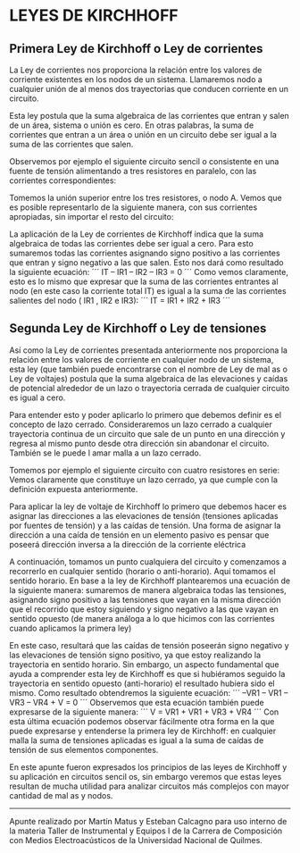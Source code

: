 # LEYES DE KIRCHHOFF
## Primera Ley de Kirchhoff o Ley de corrientes
La Ley de corrientes nos proporciona la relación entre los valores de corriente existentes en los
nodos de un sistema. Llamaremos nodo a cualquier unión de al menos dos trayectorias que
conducen corriente en un circuito.

Esta ley postula que la suma algebraica de las corrientes que entran y salen de un área,
sistema o unión es cero. En otras palabras, la suma de corrientes que entran a un área o
unión en un circuito debe ser igual a la suma de las corrientes que salen.

Observemos por ejemplo el siguiente circuito sencil o consistente en una fuente de tensión
alimentando a tres resistores en paralelo, con las corrientes correspondientes:

Tomemos la unión superior entre los tres resistores, o nodo A. Vemos que es posible representarlo
de la siguiente manera, con sus corrientes apropiadas, sin importar el resto del circuito:

La aplicación de la Ley de corrientes de Kirchhoff indica que la suma algebraica de todas las
corrientes debe ser igual a cero. Para esto sumaremos todas las corrientes asignando signo
positivo a las corrientes que entran y signo negativo a las que salen. Esto nos dará como resultado
la siguiente ecuación:
´´´
IT – IR1 – IR2 – IR3 = 0
´´´
Como vemos claramente, esto es lo mismo que expresar que la suma de las corrientes entrantes al
nodo (en este caso la corriente total IT) es igual a la suma de las corrientes salientes del nodo
( IR1 , IR2 e IR3):
´´´
IT = IR1 + IR2 + IR3
´´´
## Segunda Ley de Kirchhoff o Ley de tensiones
Así como la Ley de corrientes presentada anteriormente nos proporciona la relación entre los
valores de corriente en cualquier nodo de un sistema, esta ley (que también puede encontrarse
con el nombre de Ley de mal as o Ley de voltajes) postula que la suma algebraica de las
elevaciones y caídas de potencial alrededor de un lazo o trayectoria cerrada de
cualquier circuito es igual a cero.

Para entender esto y poder aplicarlo lo primero que debemos definir es el concepto de lazo
cerrado. Consideraremos un lazo cerrado a cualquier trayectoria continua de un circuito que sale
de un punto en una dirección y regresa al mismo punto desde otra dirección sin abandonar el
circuito. También se le puede l amar malla a un lazo cerrado.

Tomemos por ejemplo el siguiente circuito con cuatro resistores en serie:
Vemos claramente que constituye un lazo cerrado, ya que cumple con la definición expuesta
anteriormente.

Para aplicar la ley de voltaje de Kirchhoff lo primero que debemos hacer es asignar las direcciones
a las elevaciones de tensión (tensiones aplicadas por fuentes de tensión) y a las caídas de tensión.
Una forma de asignar la dirección a una caída de tensión en un elemento pasivo es pensar que
poseerá dirección inversa a la dirección de la corriente eléctrica

A continuación, tomamos un punto cualquiera del circuito y comenzamos a recorrerlo en cualquier
sentido (horario o anti-horario). Aquí tomamos el sentido horario. En base a la ley de Kirchhoff
plantearemos una ecuación de la siguiente manera: sumaremos de manera algebraica todas las
tensiones, asignando signo positivo a las tensiones que vayan en la misma dirección que el
recorrido que estoy siguiendo y signo negativo a las que vayan en sentido opuesto (de manera
análoga a lo que hicimos con las corrientes cuando aplicamos la primera ley)

En este caso, resultará que las caídas de tensión poseerán signo negativo y las elevaciones de
tensión signo positivo, ya que estoy realizando la trayectoria en sentido horario. Sin embargo, un
aspecto fundamental que ayuda a comprender esta ley de Kirchhoff es que si hubiéramos seguido
la trayectoria en sentido opuesto (anti-horario) el resultado hubiera sido el mismo.
Como resultado obtendremos la siguiente ecuación:
´´´
–VR1 – VR1 – VR3 – VR4 + V = 0
´´´
Observemos que esta ecuación también puede expresarse de la siguiente manera:
´´´
V = VR1 + VR1 + VR3 + VR4
´´´
Con esta última ecuación podemos observar fácilmente otra forma en la que puede expresarse y
entenderse la primera ley de Kirchhoff: en cualquier malla la suma de tensiones aplicadas
es igual a la suma de caídas de tensión de sus elementos componentes.

En este apunte fueron expresados los principios de las leyes de Kirchhoff y su aplicación en
circuitos sencil os, sin embargo veremos que estas leyes resultan de mucha utilidad para analizar
circuitos más complejos con mayor cantidad de mal as y nodos.

---
Apunte realizado por Martín Matus y Esteban Calcagno para uso interno de la materia Taller
de Instrumental y Equipos I de la Carrera de Composición con Medios Electroacústicos de la
Universidad Nacional de Quilmes.
